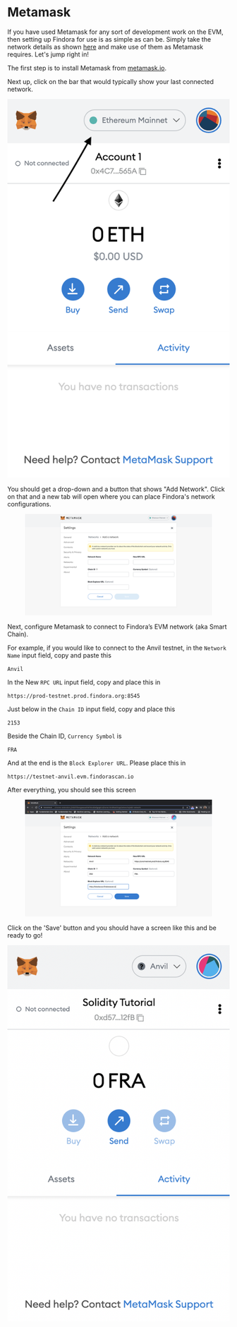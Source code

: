 # Metamask

If you have used Metamask for any sort of development work on the EVM, then setting up Findora for use is as simple as can be. Simply take the network details as shown [here](broken-reference) and make use of them as Metamask requires. Let's jump right in!

The first step is to install Metamask from [metamask.io](https://metamask.io/).

Next up, click on the bar that would typically show your last connected network.

![](<../../.gitbook/assets/image (5) (1) (2).png>)

You should get a drop-down and a button that shows "Add Network". Click on that and a new tab will open where you can place Findora's network configurations.

<figure><img src="../../.gitbook/assets/image (21).png" alt=""><figcaption></figcaption></figure>

Next, configure Metamask to connect to Findora’s EVM network (aka Smart Chain).

For example, if you would like to connect to the Anvil testnet, in the `Network Name` input field, copy and paste this

```
Anvil
```

In the New `RPC URL` input field, copy and place this in

```
https://prod-testnet.prod.findora.org:8545
```

Just below in the `Chain ID` input field, copy and place this

```
2153
```

Beside the Chain ID, `Currency Symbol` is

```
FRA
```

And at the end is the `Block Explorer URL`. Please place this in

```
https://testnet-anvil.evm.findorascan.io
```

After everything, you should see this screen

<figure><img src="../../.gitbook/assets/image (4) (1) (1).png" alt=""><figcaption></figcaption></figure>

Click on the 'Save' button and you should have a screen like this and be ready to go!

![](<../../.gitbook/assets/image (7) (2) (1).png>)
